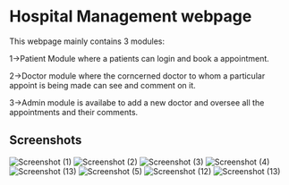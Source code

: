 
# Hospital Management webpage

This webpage mainly contains 3 modules:

1->Patient Module where a patients can login and book a appointment.

2->Doctor module where the corncerned doctor to whom a particular 
appoint is being made can see and comment on it.

3->Admin module is availabe to add a new doctor and oversee all the appointments and their comments.


## Screenshots


![Screenshot (1)](https://github.com/Abrar101102/Hospital_management_Java/assets/141958499/d3656645-3e42-4592-a511-0a8aa7d2f9ed)
![Screenshot (2)](https://github.com/Abrar101102/Hospital_management_Java/assets/141958499/b6dc7974-1ed5-4e41-8b2e-a1999f166b7f)
![Screenshot (3)](https://github.com/Abrar101102/Hospital_management_Java/assets/141958499/9ca09b7c-16ad-480e-bd35-dd657d306b1a)
![Screenshot (4)](https://github.com/Abrar101102/Hospital_management_Java/assets/141958499/5329066e-03af-457c-9718-9740da2fd502)
![Screenshot (13)](https://github.com/Abrar101102/Hospital_management_Java/assets/141958499/65aa9c46-464b-49d9-a1e5-f294f8c0d690)
![Screenshot (5)](https://github.com/Abrar101102/Hospital_management_Java/assets/141958499/5f1e3e1a-fe70-490c-b5d7-77b82407db05)
![Screenshot (12)](https://github.com/Abrar101102/Hospital_management_Java/assets/141958499/257e1eb9-7960-4b64-b1e2-04e091e77241)
![Screenshot (13)](https://github.com/Abrar101102/Hospital_management_Java/assets/141958499/98b923dd-5e6e-43ee-ac4f-bd33cd06cbef)
